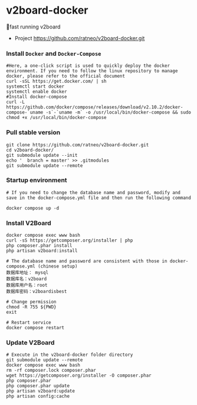 # v2board-docker
🐳fast running v2board
* Project
https://github.com/ratneo/v2board-docker.git

### Install `Docker` and `Docker-Compose`
```
#Here, a one-click script is used to quickly deploy the docker environment. If you need to follow the linux repository to manage docker, please refer to the official document
curl -sSL https://get.docker.com/ | sh 
systemctl start docker 
systemctl enable docker
#Install docker-compose
curl -L https://github.com/docker/compose/releases/download/v2.10.2/docker-compose-`uname -s`-`uname -m` -o /usr/local/bin/docker-compose && sudo chmod +x /usr/local/bin/docker-compose
```
### Pull stable version

```
git clone https://github.com/ratneo/v2board-docker.git
cd v2board-docker/
git submodule update --init
echo '  branch = master' >> .gitmodules
git submodule update --remote
```

### Startup environment


```
# If you need to change the database name and password, modify and save in the docker-compose.yml file and then run the following command

docker compose up -d
```

### Install V2Board
```
docker compose exec www bash
curl -sS https://getcomposer.org/installer | php
php composer.phar install
php artisan v2board:install

# The database name and password are consistent with those in docker-compose.yml (chinese setup)
数据库地址： mysql
数据库名：v2board
数据库用户名：root
数据库密码：v2boardisbest

# Change permission
chmod -R 755 ${PWD}
exit

# Restart service
docker compose restart

```
### Update V2Board
```
# Execute in the v2board-docker folder directory
git submodule update --remote
docker compose exec www bash
rm -rf composer.lock composer.phar
wget https://getcomposer.org/installer -O composer.phar
php composer.phar
php composer.phar update
php artisan v2board:update
php artisan config:cache
```
